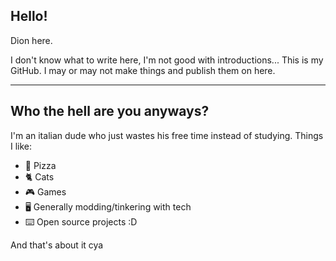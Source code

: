 ## Hello!
Dion here.

I don't know what to write here, I'm not good with introductions...
This is my GitHub. I may or may not make things and publish them on here.
***
## Who the hell are you anyways?
I'm an italian dude who just wastes his free time instead of studying.
Things I like:
 * 🍕 Pizza
 * 🐈 Cats
 * 🎮 Games
 * 🖥️ Generally modding/tinkering with tech
 * ⌨️ Open source projects :D

And that's about it cya
